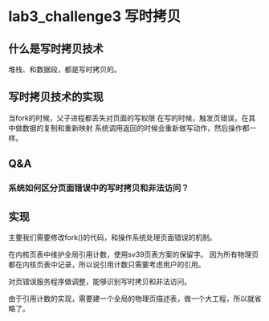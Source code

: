 # lab3_challenge3 写时拷贝

## 什么是写时拷贝技术
堆栈、和数据段，都是写时拷贝的。

## 写时拷贝技术的实现
当fork的时候，父子进程都丢失对页面的写权限
在写的时候，触发页错误，在其中做数据的复制和重新映射
系统调用返回的时候会重新做写动作，然后操作都一样。

## Q&A
### 系统如何区分页面错误中的写时拷贝和非法访问？

## 实现
主要我们需要修改fork()的代码，和操作系统处理页面错误的机制。

在内核页表中维护全局引用计数，使用sv39页表方案的保留字。
因为所有物理页都在内核页表中记录，所以说引用计数只需要考虑用户的引用。

对页错误服务程序做调整，能够识别写时拷贝和非法访问。

由于引用计数的实现，需要建一个全局的物理页描述表，做一个大工程，所以就省略了。
